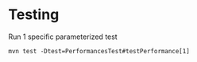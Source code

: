 # Testing

Run 1 specific parameterized test

    mvn test -Dtest=PerformancesTest#testPerformance[1]